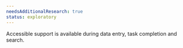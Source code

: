 ```yaml
---
needsAdditionalResearch: true
status: exploratory
---
```


Accessible support is available during data entry, task completion and search.
